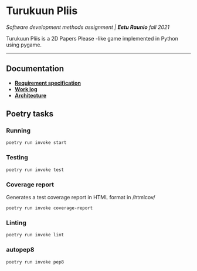 # Turukuun Pliis
*Software development methods assignment | **Eetu Raunio** fall 2021*

Turukuun Pliis is a 2D Papers Please -like game implemented in Python using pygame.

---

## Documentation
- [**Requirement specification**](https://github.com/ConcernedHobbit/turukuun-pliis/blob/main/docs/requirement_specification.md)
- [**Work log**](https://github.com/ConcernedHobbit/turukuun-pliis/blob/main/docs/worksheet.md)
- [**Architecture**](https://github.com/ConcernedHobbit/turukuun-pliis/blob/main/docs/architecture.md)

## Poetry tasks
### Running

`poetry run invoke start`

### Testing

`poetry run invoke test`

### Coverage report
Generates a test coverage report in HTML format in /htmlcov/

`poetry run invoke coverage-report`

### Linting

`poetry run invoke lint`

### autopep8

`poetry run invoke pep8`
